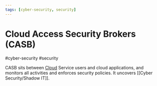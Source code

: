 ```yaml
---
tags: [cyber-security, security]
---
```

# Cloud Access Security Brokers (CASB)
#cyber-security #security 

CASB sits between [Cloud](Cyber%20Security/Cloud%20Security/Cloud%20Security.md) Service users and cloud applications, and monitors all activities and enforces security policies. It uncovers [[Cyber Security/Shadow IT]].